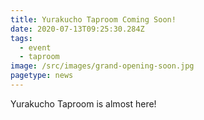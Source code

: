 ```yaml
---
title: Yurakucho Taproom Coming Soon!
date: 2020-07-13T09:25:30.284Z
tags:
  - event
  - taproom
image: /src/images/grand-opening-soon.jpg
pagetype: news
---
```

Yurakucho Taproom is almost here!